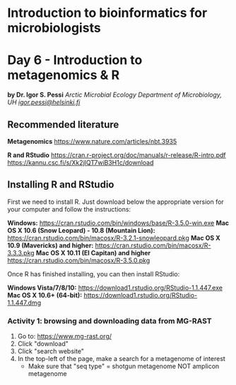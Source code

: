 # Introduction to bioinformatics for microbiologists

# Day 6 - Introduction to metagenomics & R

**by Dr. Igor S. Pessi**
*Arctic Microbial Ecology
Department of Microbiology, UH
igor.pessi@helsinki.fi*

## Recommended literature

**Metagenomics**
https://www.nature.com/articles/nbt.3935

**R and RStudio**
https://cran.r-project.org/doc/manuals/r-release/R-intro.pdf
https://kannu.csc.fi/s/Xk2jIQT7wiB3H1c/download

## Installing R and RStudio

First we need to install R. Just download below the appropriate version for your computer and follow the instructions:

**Windows:** https://cran.rstudio.com/bin/windows/base/R-3.5.0-win.exe
**Mac OS X 10.6 (Snow Leopard) - 10.8 (Mountain Lion):** https://cran.rstudio.com/bin/macosx/R-3.2.1-snowleopard.pkg
**Mac OS X 10.9 (Mavericks) and higher:** https://cran.rstudio.com/bin/macosx/R-3.3.3.pkg
**Mac OS X 10.11 (El Capitan) and higher** https://cran.rstudio.com/bin/macosx/R-3.5.0.pkg

Once R has finished installing, you can then install RStudio:

**Windows Vista/7/8/10:** https://download1.rstudio.org/RStudio-1.1.447.exe
**Mac OS X 10.6+ (64-bit):** https://download1.rstudio.org/RStudio-1.1.447.dmg

### Activity 1: browsing and downloading data from MG-RAST
1. Go to: https://www.mg-rast.org/
2. Click "download"
3. Click "search website"
4. In the top-left of the page, make a search for a metagenome of interest
	* Make sure that "seq type" = shotgun metagenome NOT amplicon metagenome


<!--stackedit_data:
eyJoaXN0b3J5IjpbOTc0MjA3ODc3XX0=
-->